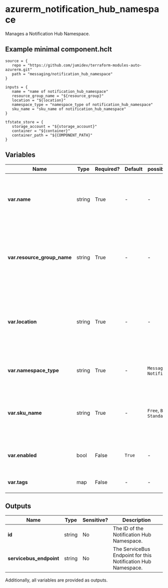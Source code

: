 # azurerm_notification_hub_namespace

Manages a Notification Hub Namespace.

## Example minimal component.hclt

```hcl
source = {
   repo = "https://github.com/jumidev/terraform-modules-auto-azurerm.git" 
   path = "messaging/notification_hub_namespace" 
}

inputs = {
   name = "name of notification_hub_namespace" 
   resource_group_name = "${resource_group}" 
   location = "${location}" 
   namespace_type = "namespace_type of notification_hub_namespace" 
   sku_name = "sku_name of notification_hub_namespace" 
}

tfstate_store = {
   storage_account = "${storage_account}" 
   container = "${container}" 
   container_path = "${COMPONENT_PATH}" 
}

```

## Variables

| Name | Type | Required? |  Default  |  possible values |  Description |
| ---- | ---- | --------- |  ----------- | ----------- | ----------- |
| **var.name** | string | True | -  |  -  |  The name to use for this Notification Hub Namespace. Changing this forces a new resource to be created. | 
| **var.resource_group_name** | string | True | -  |  -  |  The name of the Resource Group in which the Notification Hub Namespace should exist. Changing this forces a new resource to be created. | 
| **var.location** | string | True | -  |  -  |  The Azure Region in which this Notification Hub Namespace should be created. Changing this forces a new resource to be created. | 
| **var.namespace_type** | string | True | -  |  `Messaging`, `NotificationHub`  |  The Type of Namespace - possible values are `Messaging` or `NotificationHub`. | 
| **var.sku_name** | string | True | -  |  `Free`, `Basic`, `Standard`  |  The name of the SKU to use for this Notification Hub Namespace. Possible values are `Free`, `Basic` or `Standard`. | 
| **var.enabled** | bool | False | `True`  |  -  |  Is this Notification Hub Namespace enabled? Defaults to `true`. | 
| **var.tags** | map | False | -  |  -  |  A mapping of tags to assign to the resource. | 



## Outputs

| Name | Type | Sensitive? | Description |
| ---- | ---- | --------- | --------- |
| **id** | string | No  | The ID of the Notification Hub Namespace. | 
| **servicebus_endpoint** | string | No  | The ServiceBus Endpoint for this Notification Hub Namespace. | 

Additionally, all variables are provided as outputs.
